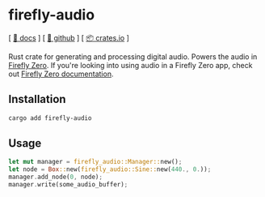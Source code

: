 # firefly-audio

[ [📄 docs](https://docs.rs/firefly-audio/latest/firefly_audio/) ] [ [🐙 github](https://github.com/firefly-zero/firefly-audio) ] [ [📦 crates.io](https://crates.io/crates/firefly-audio) ]

Rust crate for generating and processing digital audio. Powers the audio in [Firefly Zero](https://fireflyzero.com/). If you're looking into using audio in a Firefly Zero app, check out [Firefly Zero documentation](https://docs.fireflyzero.com/dev/audio/).

## Installation

```bash
cargo add firefly-audio
```

## Usage

```rust
let mut manager = firefly_audio::Manager::new();
let node = Box::new(firefly_audio::Sine::new(440., 0.));
manager.add_node(0, node);
manager.write(some_audio_buffer);
```

